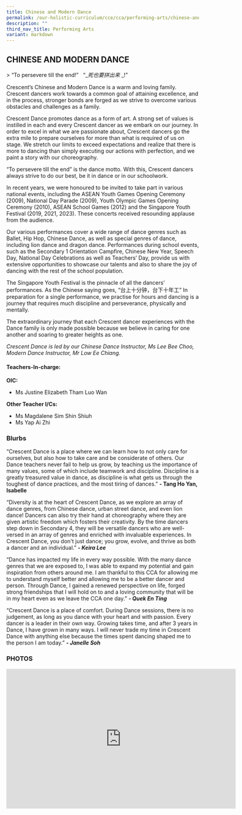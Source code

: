 ```yaml
---
title: Chinese and Modern Dance
permalink: /our-holistic-curriculum/cce/cca/performing-arts/chinese-and-modern-dance/
description: ""
third_nav_title: Performing Arts
variant: markdown
---
```

## **CHINESE AND MODERN DANCE**

&gt; “To persevere till the end!”&nbsp; &nbsp;“__死也要拼出来_ _!”

Crescent’s Chinese and Modern Dance is a warm and loving family. Crescent dancers work towards a common goal of attaining excellence, and in the process, stronger bonds are forged as we strive to overcome various obstacles and challenges as a family.

Crescent Dance promotes dance as a form of art. A strong set of values is instilled in each and every Crescent dancer as we embark on our journey. In order to excel in what we are passionate about, Crescent dancers go the extra mile to prepare ourselves for more than what is required of us on stage. We stretch our limits to exceed expectations and realize that there is more to dancing than simply executing our actions with perfection, and we paint a story with our choreography.

“To persevere till the end” is the dance motto. With this, Crescent dancers always strive to do our best, be it in dance or in our schoolwork.

In recent years, we were honoured to be invited to take part in various national events, including the ASEAN Youth Games Opening Ceremony (2009), National Day Parade (2009), Youth Olympic Games Opening Ceremony (2010), ASEAN School Games (2012) and the Singapore Youth Festival (2019, 2021, 2023). These concerts received resounding applause from the audience.

Our various performances cover a wide range of dance genres such as Ballet, Hip Hop, Chinese Dance, as well as special genres of dance, including lion dance and dragon dance. Performances during school events, such as the Secondary 1 Orientation Campfire, Chinese New Year, Speech Day, National Day Celebrations as well as Teachers’ Day, provide us with extensive opportunities to showcase our talents and also to share the joy of dancing with the rest of the school population.

The Singapore Youth Festival is the pinnacle of all the dancers’ performances. As the Chinese saying goes, “台上十分钟，台下十年工” In preparation for a single performance, we practise for hours and dancing is a journey that requires much discipline and perseverance, physically and mentally.

The extraordinary journey that each Crescent dancer experiences with the Dance family is only made possible because we believe in caring for one another and soaring to greater heights as one.

*Crescent Dance is led by our Chinese Dance Instructor, Ms Lee Bee Choo, Modern Dance Instructor, Mr Low Ee Chiang.*

#### **Teachers-In-charge:**

**OIC:**  
* Ms Justine Elizabeth Tham Luo Wan  
  
**Other Teacher I/Cs:**  
* Ms Magdalene Sim Shin Shiuh  
* Ms Yap Ai Zhi


### **Blurbs**
  
“Crescent Dance is a place where we can learn how to not only care for ourselves, but also how to take care and be considerate of others. Our Dance teachers never fail to help us grow, by teaching us the importance of many values, some of which include teamwork and discipline. Discipline is a greatly treasured value in dance, as discipline is what gets us through the toughest of dance practices, and the most tiring of dances.” **- Tang Ho Yan, Isabelle**

“Diversity is at the heart of Crescent Dance, as we explore an array of dance genres, from Chinese dance, urban street dance, and even lion dance! Dancers can also try their hand at choreography where they are given artistic freedom which fosters their creativity. By the time dancers step down in Secondary 4, they will be versatile dancers who are well-versed in an array of genres and enriched with invaluable experiences. In Crescent Dance, you don't just dance; you grow, evolve, and thrive as both a dancer and an individual.” ***- Keira Lee***

“Dance has impacted my life in every way possible. With the many dance genres that we are exposed to, I was able to expand my potential and gain inspiration from others around me. I am thankful to this CCA for allowing me to understand myself better and allowing me to be a better dancer and person. Through Dance, I gained a renewed perspective on life, forged strong friendships that I will hold on to and a loving community that will be in my heart even as we leave the CCA one day.” ***- Quek En Ting***

“Crescent Dance is a place of comfort. During Dance sessions, there is no judgement, as long as you dance with your heart and with passion. Every dancer is a leader in their own way. Growing takes time, and after 3 years in Dance, I have grown in many ways. I will never trade my time in Crescent Dance with anything else because the times spent dancing shaped me to the person I am today.” ***- Janelle Soh***

### **PHOTOS** ###

<iframe allowfullscreen="true" height="366" width="600" frameborder="0" src="https://docs.google.com/presentation/d/e/2PACX-1vT-mlpNKOCuJA6p8EAASEFsJj-bXul3GnMn8-erdcnjfzg8kHpvlVW8FXX-5PXeeMfRlLVG8ur0Czlw/embed?start=true&amp;loop=true&amp;delayms=3000"></iframe>